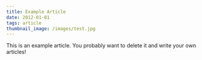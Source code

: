 ```yaml
---
title: Example Article
date: 2012-01-01
tags: article
thumbnail_image: /images/test.jpg
---
```


This is an example article. You probably want to delete it and write your own articles!
